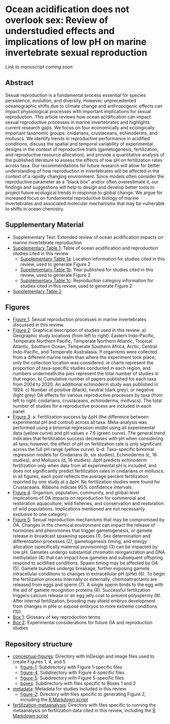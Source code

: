 # Ocean acidification does not overlook sex: Review of understudied effects and implications of low pH on marine invertebrate sexual reproduction

*Link to manuscript coming soon*

## Abstract

Sexual reproduction is a fundamental process essential for species persistence, evolution, and diversity. However, unprecedented oceanographic shifts due to climate change and anthropogenic effects can impact physiological processes with important implications for sexual reproduction. This article reviews how ocean acidification can impact sexual reproductive processes in marine invertebrates and highlights current research gaps. We focus on four economically and ecologically important taxonomic groups: cnidarians, crustaceans, echinoderms, and molluscs. We identify trends in reproductive performance in acidified conditions, discuss the spatial and temporal variability of experimental designs in the context of reproductive traits (gametogenesis, fertilization, and reproductive resource allocation), and provide a quantitative analysis of the published literature to assess the effects of low pH on fertilization rates across taxa. Our recommendations for future research will allow for better understanding of how reproduction in invertebrates will be affected in the context of a rapidly changing environment. Since models often consider the reproductive parameter as a “black box” and/or often overestimate it, our findings and suggestions will help to design and develop better tools to project future ecological trends in response to global change. We argue for increased focus on fundamental reproductive biology of marine invertebrates and associated molecular mechanisms that may be vulnerable to shifts in ocean chemistry.

## Supplementary Material

- Supplementary Text: Extended review of ocean acidification impacts on marine invertebrate reproduction
- [Supplementary Table 1](https://github.com/yaaminiv/paper-oa-reproduction-review/blob/main/metadata/Studies-Cited.docx): Table of ocean acidification and reproduction studies cited in this review
  - [Supplementary Table 1a](https://github.com/yaaminiv/paper-oa-reproduction-review/blob/main/metadata/Location-Data.csv): Location information for studies cited in this review, used to generate Figure 2
  - [Supplementary Table 1b](https://github.com/yaaminiv/paper-oa-reproduction-review/blob/main/metadata/Year-Published.csv): Year published for studies cited in this review, used to generate Figure 2
  - [Supplementary Table 1c](https://github.com/yaaminiv/paper-oa-reproduction-review/blob/main/metadata/Reproduction-Category.csv): Reproduction category information for studies cited in this review, used to generate Figure 2
- [Supplementary Table 2](https://github.com/yaaminiv/paper-oa-reproduction-review/blob/main/fertilization-metaanalysis/Fertilization-Data.xlsx)

## Figures

- [Figure 1](https://github.com/yaaminiv/paper-oa-reproduction-review/blob/main/conceptual-figures/1-wheel/figure1-wheel.pdf): Sexual reproduction processes in marine invertebrates discussed in this review.
- [Figure 2](https://github.com/yaaminiv/paper-oa-reproduction-review/blob/main/metadata/2-metadata/Multipanel-Plot.pdf): Graphical description of studies used in this review. a) Geographic study locations (from left to right): Eastern Indo-Pacific, Temperate Northern Pacific, Temperate Northern Atlantic, Tropical Atlantic, Southern Ocean, Temperate Southern Africa, Arctic, Central Indo-Pacific, and Temperate Australasia. If organisms were collected from a different marine realm than where the experiment took place, only the collection location was considered. ie charts represent the proportion of taxa-specific studies conducted in each region, and numbers underneath the pies represent the total number of studies in that region. b) Cumulative number of papers published for each taxa from 2004 to 2020. An additional echinoderm study was published in 1924. c) Number of positive (black), neutral (dark grey), or negative (light grey) OA effects for various reproductive processes by taxa (from left to right: cnidarians, crustaceans, echinoderms, molluscs). The total number of studies for a reproductive process are included in each panel.
- [Figure 3](https://github.com/yaaminiv/paper-oa-reproduction-review/blob/main/fertilization-metaanalysis/fertilization-all-figures-20210308.jp2): a: Fertilization success by ΔpH (the difference between experimental pH and control) across all taxa. Meta-analysis was performed using a binomial regression model using all experimental data (yellow curve) and pH values ≥ 7.6 (green curve). The general trend indicates that fertilization success decreases with pH when considering all taxa; however, the effect of pH on fertilization rate is only significant across the full pH range (yellow curve). b-d: Taxa-specific binomial regression models for Cnidarians (b, six studies), Echinoderms (c, 16 studies), and Molluscs (d, 16 studies). ΔpH predicts echinoderm fertilization only when data from all experimental pH is included, and does not significantly predict fertilization rates in cnidarians or molluscs. In all figures, each point reflects the average percent fertilization reported by one study at a ΔpH. No fertilization studies were found for Crustaceans.  Ribbons indicate 95% confidence intervals.
- [Figure 4](https://github.com/yaaminiv/paper-oa-reproduction-review/blob/main/conceptual-figures/4-big-picture/figure4-bigpicture.pdf): Organism, population, community, and global-level implications of OA impacts on reproduction for commercial and restoration aquaculture, wild fisheries, and conservation and restoration of wild populations. Implications mentioned are not necessarily exclusive to one category.
- [Figure 5](https://github.com/yaaminiv/paper-oa-reproduction-review/blob/main/conceptual-figures/5-mechanism/figure5-mechanism.pdf): Sexual reproduction mechanisms that may be compromised by OA. Changes in the chemical environment can impact the release of hormones and pheromones that trigger gametogenesis, or gamete release in broadcast spawning species (1). Sex determination and differentiation processes (2), gametogenesis timing, and energy allocation (specifically maternal provisioning) (3) can be impacted by low pH. Gametes undergo substantial chromatin reorganization and DNA methylation (4) that can impact how gametes and subsequent offspring respond to acidified conditions. Spawn timing may be affected by OA (5). Gamete bundles undergo breakage, further exposing gamete intracellular conditions to changes in extracellular pH (pHe) (6). To begin the fertilization process internally or externally, chemoattractants are released from eggs and sperm (7). A single sperm binds to the egg with the aid of gamete recognition proteins (8). Successful fertilization triggers calcium release or an egg jelly coat to prevent polyspermy (9). After internal fertilization, brooding may shield embryo development from changes in pHe or expose embryos to more extreme conditions (10).
- [Box 1](https://github.com/yaaminiv/paper-oa-reproduction-review/blob/main/conceptual-figures/boxes/1-glossary.pdf): Glossary of key reproduction terms
- [Box 2](https://github.com/yaaminiv/paper-oa-reproduction-review/blob/main/conceptual-figures/boxes/2-experimental-considerations.pdf): Experimental considerations for future OA and reproduction studies

## Repository structure

- [conceptual-figures](https://github.com/yaaminiv/paper-oa-reproduction-review/tree/main/conceptual-figures): Directory with InDesign and image files used to create Figures 1, 4, and 5
  - [figure-1](https://github.com/yaaminiv/paper-oa-reproduction-review/tree/main/conceptual-figures/1-wheel): Subdirectory with Figure 1-specific files
  - [figure-4](https://github.com/yaaminiv/paper-oa-reproduction-review/tree/main/conceptual-figures/4-big-picture): Subdirectory with Figure 4-specific files
  - [figure-5](https://github.com/yaaminiv/paper-oa-reproduction-review/tree/main/conceptual-figures/5-mechanism): Subdirectory with Figure 5-specific files
  - [boxes](https://github.com/yaaminiv/paper-oa-reproduction-review/tree/main/conceptual-figures/boxes): Subdirectory with files specific to Boxes 1 and 2
- [metadata](https://github.com/yaaminiv/paper-oa-reproduction-review/tree/main/metadata): Metadata for studies included in this review
  - [figure-2](https://github.com/yaaminiv/paper-oa-reproduction-review/tree/main/metadata/2-metadata): Directory with files specific to generating Figure 2, including the [R Markdown script](https://github.com/yaaminiv/paper-oa-reproduction-review/blob/main/metadata/2-metadata/Study-Summary-Figure.Rmd)
- [fertilization-metaanalysis](https://github.com/yaaminiv/paper-oa-reproduction-review/tree/main/fertilization-metaanalysis): Directory with files specific to running the metaanalysis on fertilization data cited in this review, including the [R Markdown script](https://github.com/yaaminiv/paper-oa-reproduction-review/blob/main/fertilization-metaanalysis/Fetilization-Analysis.Rmd)
